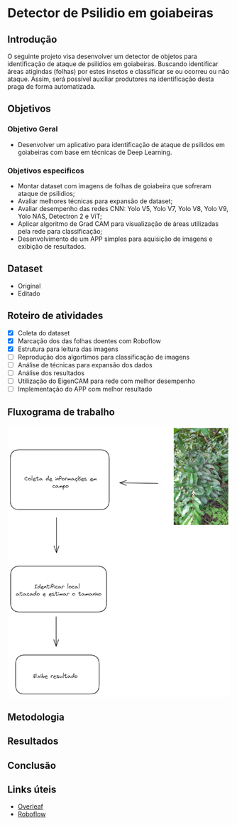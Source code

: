 # Detector de Psilidio em goiabeiras

## Introdução
O seguinte projeto visa desenvolver um detector de objetos para identificação de ataque de psilidios em goiabeiras. Buscando identificar áreas atigindas (folhas) por estes insetos e classificar se ou ocorreu ou não ataque. Assim, será possível auxiliar produtores na identificação desta praga de forma automatizada.

## Objetivos

### Objetivo Geral
- Desenvolver um aplicativo para identificação de ataque de psilidos em goiabeiras com base em técnicas de Deep Learning.

### Objetivos especificos
- Montar dataset com imagens de folhas de goiabeira que sofreram ataque de psilidios;
- Avaliar melhores técnicas para expansão de dataset;
- Avaliar desempenho das redes CNN: Yolo V5, Yolo V7, Yolo V8, Yolo V9, Yolo NAS, Detectron 2 e ViT;
- Aplicar algoritmo de Grad CAM para visualização de áreas utilizadas pela rede para classificação;
- Desenvolvimento de um APP simples para aquisição de imagens e exibição de resultados.

## Dataset
- Original
- Editado

## Roteiro de atividades
- [x] Coleta do dataset
- [x] Marcação dos das folhas doentes com Roboflow
- [x] Estrutura para leitura das imagens
- [ ] Reprodução dos algortimos para classificação de imagens
- [ ] Análise de técnicas para expansão dos dados
- [ ] Análise dos resultados
- [ ] Utilização do EigenCAM para rede com melhor desempenho
- [ ] Implementação do APP com melhor resultado

## Fluxograma de trabalho
<img src="assets/Fluxograma de projeto.png">

## Metodologia

## Resultados

## Conclusão

## Links úteis
- [Overleaf](https://www.overleaf.com/6564786631gxyfgcwkvtrk#edd727)
- [Roboflow](https://universe.roboflow.com/mucosas/psilidios-em-goiabeiras)